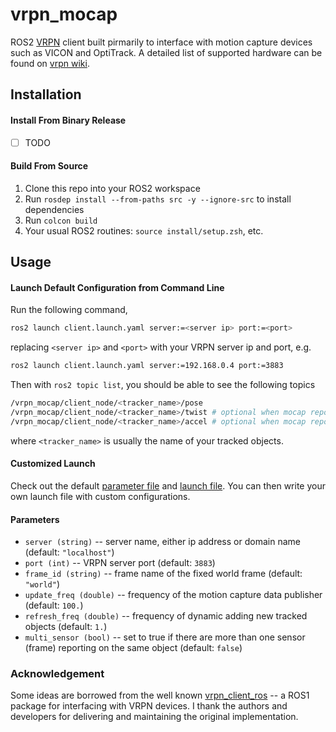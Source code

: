 # vrpn\_mocap

ROS2 [VRPN](https://github.com/vrpn/vrpn) client built pirmarily to interface
with motion capture devices such as VICON and OptiTrack. A detailed list of
supported hardware can be found on
[vrpn wiki](https://github.com/vrpn/vrpn/wiki/Available-hardware-devices).

## Installation

#### Install From Binary Release
- [ ] TODO

#### Build From Source
1. Clone this repo into your ROS2 workspace
2. Run `rosdep install --from-paths src -y --ignore-src` to install dependencies
3. Run `colcon build`
4. Your usual ROS2 routines: `source install/setup.zsh`, etc.

## Usage

#### Launch Default Configuration from Command Line
Run the following command,
```bash
ros2 launch client.launch.yaml server:=<server ip> port:=<port>
```
replacing `<server ip>` and `<port>` with your VRPN server ip and port, e.g.
```bash
ros2 launch client.launch.yaml server:=192.168.0.4 port:=3883
```
Then with `ros2 topic list`, you should be able to see the following topics
```bash
/vrpn_mocap/client_node/<tracker_name>/pose
/vrpn_mocap/client_node/<tracker_name>/twist # optional when mocap reports velocity data
/vrpn_mocap/client_node/<tracker_name>/accel # optional when mocap reports acceleration data
```
where `<tracker_name>` is usually the name of your tracked objects.

#### Customized Launch
Check out the default [parameter file](config/client.yaml) and
[launch file](launch/client.launch.yaml). You can then write your own launch
file with custom configurations.

#### Parameters
- `server (string)` -- server name, either ip address or domain name (default: `"localhost"`)
- `port (int)` -- VRPN server port (default: `3883`)
- `frame_id (string)` -- frame name of the fixed world frame (default: `"world"`)
- `update_freq (double)` -- frequency of the motion capture data publisher (default: `100.`)
- `refresh_freq (double)` -- frequency of dynamic adding new tracked objects (default: `1.`)
- `multi_sensor (bool)` -- set to true if there are more than one sensor (frame) reporting on
  the same object (default: `false`)

### Acknowledgement
Some ideas are borrowed from the well known
[vrpn\_client\_ros](https://github.com/ros-drivers/vrpn_client_ros) -- a ROS1
package for interfacing with VRPN devices. I thank the authors and developers
for delivering and maintaining the original implementation.
